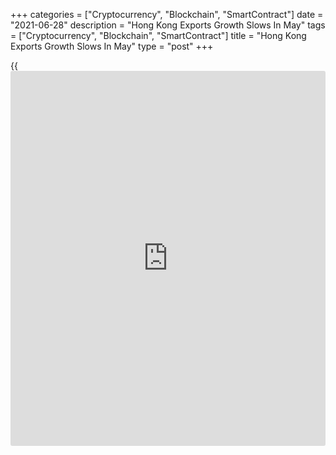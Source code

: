 +++
categories = ["Cryptocurrency", "Blockchain", "SmartContract"]
date = "2021-06-28"
description = "Hong Kong Exports Growth Slows In May"
tags = ["Cryptocurrency", "Blockchain", "SmartContract"]
title = "Hong Kong Exports Growth Slows In May"
type = "post"
+++

{{<iframe id="large-banner" src="https://www.bounty.group/#slide=20.0" width="100%" height="600" scrolling="no" style="border: 0px solid rgb(216, 221, 230); border-radius: 3px;">}}

Hong Kong's merchandise exports grew at a softer pace in May, data from
the Census and Statistics Department showed on Monday.

Exports rose 24.0 percent year-on-year in May, after a 24.4 percent
increase in April.

Imports gained 26.5 percent annually in May, following a 25.2 percent
increase in the previous month.

The trade deficit widened to HK$25.464 billion in May from HK$13.73
billion in the same month last year. In March, the deficit was HK$31.776
billion.

"Looking ahead, the further revival of demand from major economies
should augur well for Hong Kong's export performance in the near term,"
a government spokesman said.

"Yet, developments of the global pandemic and China-US relations, as
well as heightened geopolitical tensions, still warrant attention,"
spokesman added.

For comments and feedback [contact](https://www.playgroundfx.com/contact/): editorial@rtt[news](https://www.letsplayfx.com/blog/forex-news-website/).com

[Economic News][1]

 **What parts of the world are seeing the best (and worst) economic
performances lately? Click[here][2] to check out our [Econ Scorecard][2]
and find out! See up-to-the-moment [ranking](https://www.playgroundfx.com/blog/crypto-exchange-ranking/)s for the best and worst
performers in [GDP][2], [unemployment rate][3], [inflation][4] and much
more.**

   1. www.rtt[news](https://www.letsplayfx.com/blog/forex-news-website/).com/Content/EconomicNews.aspx
   2. www.rtt[news](https://www.letsplayfx.com/blog/forex-news-website/).com/economic-scorecard/world-rank/GDP/highest-performance.aspx
   3. www.rtt[news](https://www.letsplayfx.com/blog/forex-news-website/).com/economic-scorecard/world-rank/unemployment-rate/lowest-performance.aspx
   4. www.rtt[news](https://www.letsplayfx.com/blog/forex-news-website/).com/economic-scorecard/world-rank/CPI/highest-performance.aspx